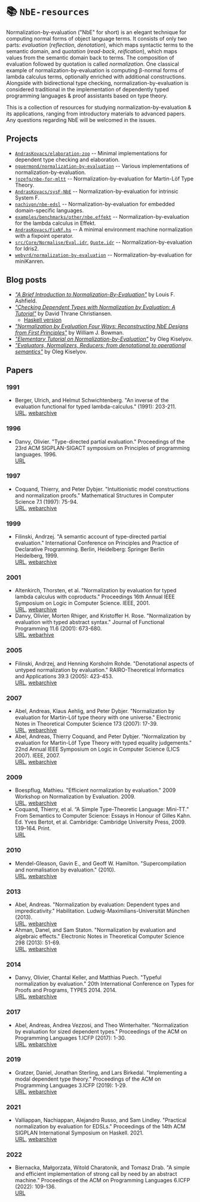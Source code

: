 # 📚 `NbE-resources`

Normalization-by-evaluation ("NbE" for short) is an elegant technique for computing normal forms of object language terms. It consists of only two parts: _evaluation_ (_reflection_, _denotation_), which maps syntactic terms to the semantic domain, and _quotation_ (_read-back_, _reification_), which maps values from the semantic domain back to terms. The composition of evaluation followed by quotation is called _normalization_. One classical example of normalization-by-evaluation is computing β-normal forms of lambda calculus terms, optionally enriched with additional constructions. Alongside with bidirectional type checking, normalization-by-evaluation is considered traditional in the implementation of dependently typed programming languages & proof assistants based on type theory.

This is a collection of resources for studying normalization-by-evaluation & its applications, ranging from introductory materials to advanced papers. Any questions regarding NbE will be welcomed in the issues.

## Projects

 - [`AndrasKovacs/elaboration-zoo`](https://github.com/AndrasKovacs/elaboration-zoo) -- Minimal implementations for dependent type checking and elaboration.
 - [`nguermond/normalization-by-evaluation`](https://github.com/nguermond/normalization-by-evaluation) -- Various implementations of normalization-by-evaluation.
 - [`jozefg/nbe-for-mltt`](https://github.com/jozefg/nbe-for-mltt) -- Normalization-by-evaluation for Martin-Löf Type Theory.
 - [`AndrasKovacs/sysF-NbE`](https://github.com/AndrasKovacs/sysF-NbE) -- Normalization-by-evaluation for intrinsic System F.
 - [`nachivpn/nbe-edsl`](https://github.com/nachivpn/nbe-edsl) -- Normalization-by-evaluation for embedded domain-specific languages.
 - [`examples/benchmarks/other/nbe.effekt`](https://github.com/effekt-lang/effekt/blob/master/examples/benchmarks/other/nbe.effekt) -- Normalization-by-evaluation for the lambda calculus in Effekt.
 - [`AndrasKovacs/FixNf.hs`](https://gist.github.com/AndrasKovacs/6b1270d9edb702641f42fd6440f0f750) -- A minimal environment machine normalization with a fixpoint operator.
 - [`src/Core/Normalise/Eval.idr`](https://github.com/idris-lang/Idris2/blob/main/src/Core/Normalise/Eval.idr), [`Quote.idr`](https://github.com/idris-lang/Idris2/blob/main/src/Core/Normalise/Quote.idr) -- Normalization-by-evaluation for Idris2.
 - [`webyrd/normalization-by-evaluation`](https://github.com/webyrd/normalization-by-evaluation) -- Normalization-by-evaluation for miniKanren.

## Blog posts

 - [_"A Brief Introduction to Normalization-By-Evaluation"_](https://gist.github.com/etiams/7fbb66a46b2a43be908ccd4015d00fb9) by Louis F. Ashfield.
 - [_"Checking Dependent Types with Normalization by Evaluation: A Tutorial"_](https://davidchristiansen.dk/tutorials/nbe/) by David Thrane Christiansen.
   - [Haskell version](https://davidchristiansen.dk/tutorials/implementing-types-hs.pdf)
 - [_"Normalization by Evaluation Four Ways: Reconstructing NbE Designs from First Principles"_](https://williamjbowman.com/tmp/nbe-four-ways/) by William J. Bowman.
 - [_"Elementary Tutorial on Normalization-by-Evaluation"_](https://okmij.org/ftp/tagless-final/NBE.html) by Oleg Kiselyov.
 - [_"Evaluators, Normalizers, Reducers: from denotational to operational semantics"_](https://okmij.org/ftp/tagless-final/semantics.html) by Oleg Kiselyov.

## Papers

### 1991

 - Berger, Ulrich, and Helmut Schwichtenberg. "An inverse of the evaluation functional for typed lambda-calculus." (1991): 203-211.
   <br>[URL](https://epub.ub.uni-muenchen.de/4261/1/4261.pdf), [webarchive](http://web.archive.org/web/20250628221736/https://epub.ub.uni-muenchen.de/4261/1/4261.pdf)

### 1996

 - Danvy, Olivier. "Type-directed partial evaluation." Proceedings of the 23rd ACM SIGPLAN-SIGACT symposium on Principles of programming languages. 1996.
   <br>[URL](https://dl.acm.org/doi/pdf/10.1145/237721.237784)

### 1997

 - Coquand, Thierry, and Peter Dybjer. "Intuitionistic model constructions and normalization proofs." Mathematical Structures in Computer Science 7.1 (1997): 75-94.
   <br>[URL](http://www.cs.ru.nl/~herman/PUBS/NijmegenTypes.pdf#page=95), [webarchive](http://web.archive.org/web/20240420151416/http://www.cs.ru.nl/~herman/PUBS/NijmegenTypes.pdf#page=95)

### 1999

 - Filinski, Andrzej. "A semantic account of type-directed partial evaluation." International Conference on Principles and Practice of Declarative Programming. Berlin, Heidelberg: Springer Berlin Heidelberg, 1999.
   <br>[URL](https://www.brics.dk/RS/99/17/BRICS-RS-99-17.pdf), [webarchive](http://web.archive.org/web/20240416214621/https://www.brics.dk/RS/99/17/BRICS-RS-99-17.pdf)

### 2001

 - Altenkirch, Thorsten, et al. "Normalization by evaluation for typed lambda calculus with coproducts." Proceedings 16th Annual IEEE Symposium on Logic in Computer Science. IEEE, 2001.
   <br>[URL](https://people.cs.nott.ac.uk/psztxa/publ/lics01.pdf), [webarchive](http://web.archive.org/web/20250628220136/https://people.cs.nott.ac.uk/psztxa/publ/lics01.pdf)
 - Danvy, Olivier, Morten Rhiger, and Kristoffer H. Rose. "Normalization by evaluation with typed abstract syntax." Journal of Functional Programming 11.6 (2001): 673-680.
   <br>[URL](https://www.brics.dk/RS/01/16/BRICS-RS-01-16.pdf), [webarhive](http://web.archive.org/web/20250310141725/https://www.brics.dk/RS/01/16/BRICS-RS-01-16.pdf)

### 2005

 - Filinski, Andrzej, and Henning Korsholm Rohde. "Denotational aspects of untyped normalization by evaluation." RAIRO-Theoretical Informatics and Applications 39.3 (2005): 423-453.
   <br>[URL](https://www.numdam.org/item/10.1051/ita:2005026.pdf), [webarchive](http://web.archive.org/web/20240415161150/http://www.numdam.org/item/10.1051/ita:2005026.pdf)

### 2007

 - Abel, Andreas, Klaus Aehlig, and Peter Dybjer. "Normalization by evaluation for Martin-Löf type theory with one universe." Electronic Notes in Theoretical Computer Science 173 (2007): 17-39.
   <br>[URL](https://www.cse.chalmers.se/~peterd/papers/NbeMLTT.pdf), [webarchive](http://web.archive.org/web/20240420045941/https://www.cse.chalmers.se/~peterd/papers/NbeMLTT.pdf)
 - Abel, Andreas, Thierry Coquand, and Peter Dybjer. "Normalization by evaluation for Martin-Löf Type Theory with typed equality judgements." 22nd Annual IEEE Symposium on Logic in Computer Science (LICS 2007). IEEE, 2007.
   <br>[URL](https://www.cse.chalmers.se/~peterd/papers/NbeMLTTEqualityJudgements.pdf), [webarchive](http://web.archive.org/save/https://www.cse.chalmers.se/~peterd/papers/NbeMLTTEqualityJudgements.pdf)

### 2009

 - Boespflug, Mathieu. "Efficient normalization by evaluation." 2009 Workshop on Normalization by Evaluation. 2009.
   <br>[URL](https://inria.hal.science/inria-00434283/document), [webarchive](http://web.archive.org/web/20250628215519/https://inria.hal.science/inria-00434283/document)
 - Coquand, Thierry, et al. “A Simple Type-Theoretic Language: Mini-TT.” From Semantics to Computer Science: Essays in Honour of Gilles Kahn. Ed. Yves Bertot, et al. Cambridge: Cambridge University Press, 2009. 139–164. Print.
    <br>[URL](https://scispace.com/pdf/a-simple-type-theoretic-language-mini-tt-wfbf2kd6qm.pdf)

### 2010

 - Mendel-Gleason, Gavin E., and Geoff W. Hamilton. "Supercompilation and normalisation by evaluation." (2010).
   <br>[URL](http://meta2010.pereslavl.ru/accepted-papers/meta2010-Gavin-Mendel-Gleason-Geoff-Hamilton.pdf), [webarchive](http://web.archive.org/web/20250512144830/http://meta2010.pereslavl.ru/accepted-papers/meta2010-Gavin-Mendel-Gleason-Geoff-Hamilton.pdf)

### 2013

 - Abel, Andreas. "Normalization by evaluation: Dependent types and impredicativity." Habilitation. Ludwig-Maximilians-Universität München (2013).
   <br>[URL](https://www.cse.chalmers.se/~abela/habil.pdf), [webarchive](http://web.archive.org/web/20250616055205/https://www.cse.chalmers.se/~abela/habil.pdf)
 - Ahman, Danel, and Sam Staton. "Normalization by evaluation and algebraic effects." Electronic Notes in Theoretical Computer Science 298 (2013): 51-69.
   <br>[URL](https://danel.ahman.ee/papers/mfps13.pdf), [webarchive](http://web.archive.org/web/20240524043112/https://danel.ahman.ee/papers/mfps13.pdf)

### 2014

 - Danvy, Olivier, Chantal Keller, and Matthias Puech. "Typeful normalization by evaluation." 20th International Conference on Types for Proofs and Programs, TYPES 2014. 2014.
   <br>[URL](https://inria.hal.science/hal-01397929/file/types14.pdf), [webarchive](http://web.archive.org/web/20250628220318/https://inria.hal.science/hal-01397929/file/types14.pdf)

### 2017

 - Abel, Andreas, Andrea Vezzosi, and Theo Winterhalter. "Normalization by evaluation for sized dependent types." Proceedings of the ACM on Programming Languages 1.ICFP (2017): 1-30.
   <br>[URL](https://dl.acm.org/doi/pdf/10.1145/3110277), [webarchive](http://web.archive.org/web/20250628215415/https://dl.acm.org/doi/pdf/10.1145/3110277)

### 2019

 - Gratzer, Daniel, Jonathan Sterling, and Lars Birkedal. "Implementing a modal dependent type theory." Proceedings of the ACM on Programming Languages 3.ICFP (2019): 1-29.
   <br>[URL](http://www.danielgratzer.com/papers/2019-implementing-modal-dependent-type-theory.pdf), [webarchive](http://web.archive.org/web/20241214000208/https://www.danielgratzer.com/papers/2019-implementing-modal-dependent-type-theory.pdf)

### 2021

 - Valliappan, Nachiappan, Alejandro Russo, and Sam Lindley. "Practical normalization by evaluation for EDSLs." Proceedings of the 14th ACM SIGPLAN International Symposium on Haskell. 2021.
   <br>[URL](https://www.cse.chalmers.se/~russo/publications_files/haskell21.pdf), [webarchive](http://web.archive.org/web/20241119110900/https://www.cse.chalmers.se/~russo/publications_files/haskell21.pdf)

### 2022

 - Biernacka, Małgorzata, Witold Charatonik, and Tomasz Drab. "A simple and efficient implementation of strong call by need by an abstract machine." Proceedings of the ACM on Programming Languages 6.ICFP (2022): 109-136.
   <br>[URL](https://dl.acm.org/doi/pdf/10.1145/3549822)
